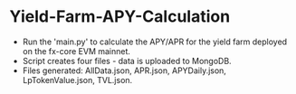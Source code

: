 # Yield-Farm-APY-Calculation

- Run the 'main.py' to calculate the APY/APR for the yield farm deployed on the fx-core EVM mainnet.
- Script creates four files - data is uploaded to MongoDB.
- Files generated: AllData.json, APR.json, APYDaily.json, LpTokenValue.json, TVL.json.